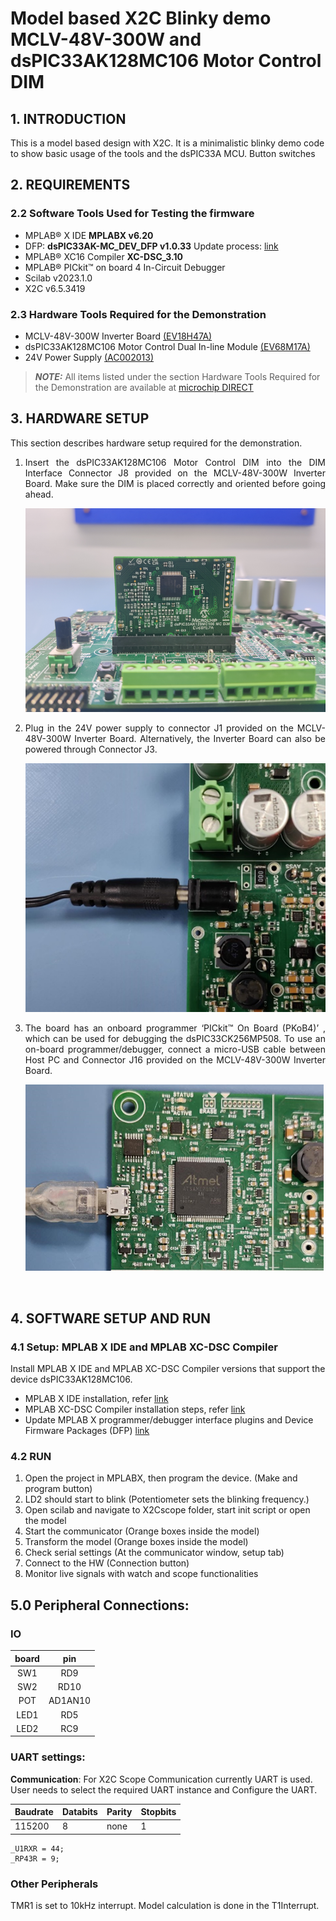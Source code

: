 # Model based X2C Blinky demo MCLV-48V-300W and dsPIC33AK128MC106 Motor Control DIM

## 1. INTRODUCTION
This is a model based design with X2C. It is a minimalistic blinky demo code to show basic usage of the tools and the dsPIC33A MCU.
Button switches

## 2. REQUIREMENTS

### 2.2 Software Tools Used for Testing the firmware
- MPLAB® X IDE **MPLABX v6.20** 
- DFP: **dsPIC33AK-MC_DEV_DFP v1.0.33** Update process: [link](https://microchip.my.site.com/s/article/Programming-and-Debugging-the-dsPIC33A-on-MPLAB-X-IDE-v6-20-and-IPE-v6-20)
- MPLAB® XC16 Compiler **XC-DSC_3.10**
- MPLAB® PICkit™ on board 4 In-Circuit Debugger 
- Scilab v2023.1.0
- X2C v6.5.3419



### 2.3 Hardware Tools Required for the Demonstration
- MCLV-48V-300W Inverter Board [(EV18H47A)](https://www.microchip.com/en-us/development-tool/EV18H47A)
- dsPIC33AK128MC106 Motor Control Dual In-line Module [(EV68M17A)](https://www.microchip.com/en-us/development-tool/EV68M17A)
- 24V Power Supply [(AC002013)](https://www.microchipdirect.com/dev-tools/AC002013)

> **_NOTE:_**
> All items listed under the section Hardware Tools Required for the Demonstration are available at [microchip DIRECT](https://www.microchipdirect.com/)

## 3. HARDWARE SETUP
<p style='text-align: justify;'>This section describes hardware setup required for the demonstration.</p>

1. <p style='text-align: justify;'> Insert the dsPIC33AK128MC106 Motor Control DIM into the DIM Interface Connector J8 provided on the MCLV-48V-300W Inverter Board. Make sure the DIM is placed correctly and oriented before going ahead.</p>

    <p align="left">
    <img  src="images/dimconnected.PNG"></p>

2. <p style='text-align: justify;'>	Plug in the 24V power supply to connector J1 provided on the MCLV-48V-300W Inverter Board. Alternatively, the Inverter Board can also be powered through Connector J3.</p>
      <p align="left">
      <img  src="images/mclvpower.png"></p>

3. <p style='text-align: justify;'>The board has an onboard programmer ‘PICkit™ On Board (PKoB4)’ , which can be used for debugging the dsPIC33CK256MP508. To use an on-board programmer/debugger, connect a micro-USB cable between Host PC and Connector J16 provided on the MCLV-48V-300W Inverter Board.</p>

      <p align="left">
     <img  src="images/mclvpkob4.png"></p>
 

<br />

## 4. SOFTWARE SETUP AND RUN
### 4.1 Setup: MPLAB X IDE and MPLAB XC-DSC Compiler

Install MPLAB X IDE and MPLAB XC-DSC Compiler versions that support the device dsPIC33AK128MC106. 

- MPLAB X IDE installation, refer [link](https://microchipdeveloper.com/mplabx:installation)
- MPLAB XC-DSC Compiler installation steps, refer [link](https://microchipdeveloper.com/XCDSC:installation)
- Update MPLAB X programmer/debugger interface plugins and Device Firmware Packages (DFP) [link](https://microchip.my.site.com/s/article/Programming-and-Debugging-the-dsPIC33A-on-MPLAB-X-IDE-v6-20-and-IPE-v6-20)

### 4.2 RUN
1. Open the project in MPLABX, then program the device. (Make and program button)
2. LD2 should start to blink (Potentiometer sets the blinking frequency.)
3. Open scilab and navigate to X2Cscope folder, start init script or open the model
4. Start the communicator (Orange boxes inside the model)
5. Transform the model (Orange boxes inside the model)
6. Check serial settings (At the communicator window, setup tab)
7. Connect to the HW (Connection button)
8. Monitor live signals with watch and scope functionalities


## 5.0 Peripheral Connections: 

### IO
| board    | pin  | 
|:--------:|:----:| 
| SW1       |  RD9   |
| SW2	     |  RD10   |
| POT      |  AD1AN10   |
| LED1     |  RD5   |
| LED2     |  RC9   |

### UART settings: 

   **Communication**: For X2C Scope Communication currently UART is used. User needs to select the required UART instance 
   and Configure the UART.

| Baudrate | Databits | Parity | Stopbits |
| -------- | -------- | ------ | -------- |
| 115200   | 8        | none   | 1        |

    _U1RXR = 44;
    _RP43R = 9;

### Other Peripherals   

TMR1 is set to 10kHz interrupt. Model calculation is done in the T1Interrupt.